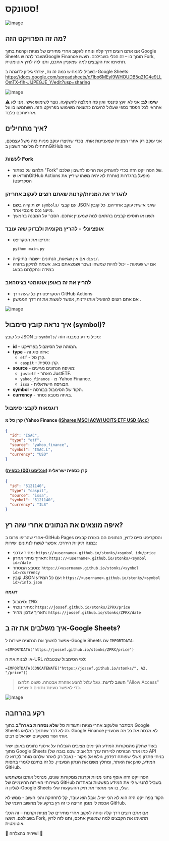 # סטונקס!

![image](https://github.com/user-attachments/assets/e0089ccf-7a6d-4d85-808e-b90e7eefb4c0)

## מה זה הפרויקט הזה?

אם אתם רוצים דרך קלה ונוחה לעקוב אחרי מחירים של מניות וקרנות בתוך Google Sheets מעבר למה שGoogle Finance תומך בו – זה הכלי בשבילכם. תעשו Fork, תתאימו את הקבצים למה שמעניין אתכם, ותנו לזה לרוץ אוטומטית. 

בשביל להמחיש כמה זה נח, יצרתי גיליון לדוגמה ב-Google Sheets:  
https://docs.google.com/spreadsheets/d/1bo6MEyI9WHOUDB5q21C4e9LLOmTX-fih-JIJPEGJE_Y/edit?usp=sharing

![image](https://github.com/user-attachments/assets/cddf7155-e575-46d2-9929-4c781bfcdd91)

⚠ **שימו לב**: אני לא יועץ פיננסי ואין פה המלצה להשקעה. נוצר לשימוש אישי. אני לא אחראי לכל הפסד כספי שעלול להיגרם כתוצאה משימוש בפרויקט הזה. השתמשו בו על אחריותכם בלבד.


## איך מתחילים?
אני עוקב רק אחרי המניות שמעניינות אותי. בכדי שתיצרו עוקב מניות כזה משל עצמכם, תתחילו מליצור חשבון בGitHub ואז:

### לעשות Fork
   - תלחצו על כפתור "Fork" של הפרוייקט הזה בכדי להעתיק את הריפו לחשבון שלכם.
   - תוודאו שGitHub Actions מופעל בהגדרות (אחרת לא יהיה משהו שיריץ את הסקריפט)

### להגדיר את המניות/קרנות שאתם רוצים לעקוב אחריהן
   - יש תיקייה בשם `symbols/` עם קבצי JSON שאני אישית עוקב אחריהם. כל קובץ מייצג נכס פיננסי אחד.
   - תשנו או תוסיפו קבצים בהתאם למה שמעניין אתכם. הסבר על המבנה בהמשך

### אופציונלי - להריץ מקומית ולבדוק שזה עובד
   - תריצו את הסקריפט:
     ```sh
     python main.py
     ```
   - אם אין שגיאות, הנתונים יישמרו בתיקייה `dist/`.
   - אם יש שגיאות - יכול להיות שמשהו נשבר ושמצאתם באג. אשמח לתיקון בחזרה במידה ונתקלתם בבאג

### להריץ את זה באופן אוטומטי בגיטהאב
   - הסקריפט רץ כל שעה דרך GitHub Actions 
   - אם אתם רוצים להפעיל אותו ידנית, אפשר לעשות את זה דרך הממשק .

![image](https://github.com/user-attachments/assets/f533be7a-c72e-4958-9601-abef1a425973)


## איך נראה קובץ סימבול (symbol)?

כל קובץ JSON ב-`symbols/` מכיל מידע במבנה הזה:

- **id** - המזהה של הסימבול בפרוייקט.
- **type** - איזה סוג זה:
  - `etf` - קרן סל.
  - `caspit` - קרן כספית.
- **source** - מאיפה הנתונים מגיעים:
  - `justetf` - מאתר JustETF.
  - `yahoo_finance` - מ-Yahoo Finance.
  - `issa` - הבורסה הישראלית.
- **symbol** - הקוד של הסימבול בבורסה.
- **currency** - באיזה מטבע נסחר.

### דוגמאות לקבצי סימבול
#### קרן סל מ (Yahoo Finance ([iShares MSCI ACWI UCITS ETF USD (Acc)](https://finance.yahoo.com/quote/ISAC.L/)

```json
{
  "id": "ISAC",
  "type": "etf",
  "source": "yahoo_finance",
  "symbol": "ISAC.L",
  "currency": "USD"
}
```
#### קרן כספית ישראלית ([אנליסט (00) כספית](https://maya.tase.co.il/he/funds/mutual-funds/5121140?view=reports))
```json
{
  "id": "5121140",
  "type": "caspit",
  "source": "issa",
  "symbol": "5121140",
  "currency": "ILS"
}
```

## איפה מוצאים את הנתונים אחרי שזה רץ?

אחרי שהריפו פרוס ב-GitHub Pages והסקריפט סיים לרוץ, הנתונים הם בצורת קבצים במנה תיקיות היררכי. אפשר לגשת לנתונים ישירות:
- מחיר עדכני: `https://<username>.github.io/stonks/<symbol id>/price`
- תאריך מחיר אחרון: `https://<username>.github.io/stonks/<symbol id>/date`
- מטבע המסחר: `https://<username>.github.io/stonks/<symbol id>/currency`
- קובץ JSON עם כל המידע: `https://<username>.github.io/stonks/<symbol id>/info.json`

**דוגמה** 
- סימבול: `ZPRX`
- מחיר נוכחי: `https://jossef.github.io/stonks/ZPRX/price`
- תאריך עדכון מחיר: `https://jossef.github.io/stonks/ZPRX/date`


## איך משלבים את זה ב-Google Sheets?

אפשר למשוך את הנתונים ישירות ל-Google Sheets עם `IMPORTDATA`:
```excel
=IMPORTDATA("https://jossef.github.io/stonks/ZPRX/price")
```
או לבנות את ה-URL לפי הסימבול שבטבלה:
```excel
=IMPORTDATA(CONCATENATE("https://jossef.github.io/stonks/", A2, "/price"))
```

> **חשוב לדעת**: גוגל עלול להציג אזהרת אבטחה. פשוט תלחצו "Allow Access" כדי לאפשר טעינת נתונים חיצוניים.

![image](https://github.com/user-attachments/assets/6a631429-9418-4962-9d5a-3f8910334d9c)

## רקע בהרחבה
מסתבר שלעקוב אחרי מניות ותעודות סל **שלא נסחרות בארה"ב** בתוך Google Sheets זה לא דבר שנתמך במלואו. Google Finance לא מכסה את כל מה שמעניין אותי ועוד משקיעים ישראלים רבים. 

בעוד שחלק מהמקורות המידע הקיימים מציבים הגבלות על איסוף נתונים באופן ישיר מתוך Google Sheets (כמו אתר הבורסה לניירות ערך תל אביב שבנו בובה של API אבל רק לאתר שלהם מותר לקרוא לו) - בניתי פתרון משלי שפותח דפדפן, גולש אל מקור המידע, טוען את האתר, ומחלץ משם את הנתון המעניין. כל זה בחינם לגמרי בחסות GitHub.

הפרוייקט הזה אוסף נתוני מניות וקרנות ממקורות שונים, מנרמל אותם ומשתמש בשירותי האירוח החינמיים של GitHub בשביל להנגיש לי את המידע בפשטות ובאחדות לגליון ה-Google Sheets שלי, בו אני מתעד את תיק ההשקעות שלי. 

הקוד בפרוייקט הזה הוא לא הכי יעיל. אבל הוא עובד, קל לתחזוקה והכי חשוב - ממש לא אכפת לי מזמן הריצה כי זה רץ ברקע על מחשוב חינמי של GitHub.

אם אתם רוצים דרך קלה ונוחה לעקוב אחרי מחירים של מניות וקרנות – זה הכלי בשבילכם. תעשו Fork, תתאימו את הקבצים למה שמעניין אתכם, ותנו לזה לרוץ אוטומטית. 

🎯 שיהיה בהצלחה! 🚀

